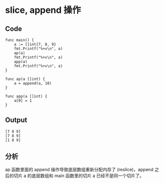 # slice, append 操作

## Code
```
func main() {
    a := []int{7, 8, 9}
    fmt.Printf("%+v\n", a)
    ap(a)
    fmt.Printf("%+v\n", a)
    app(a)
    fmt.Printf("%+v\n", a)
}

func ap(a []int) {
    a = append(a, 10)
}

func app(a []int) {
    a[0] = 1
}
```

## Output
```
[7 8 9]
[7 8 9]
[1 8 9]
```

## 分析
ap 函数里面的 append 操作导致底层数组重新分配内存了 (reslice)，append 之后的切片 a 的底层数组和 main 函数里的切片 a 已经不是同一个切片了。